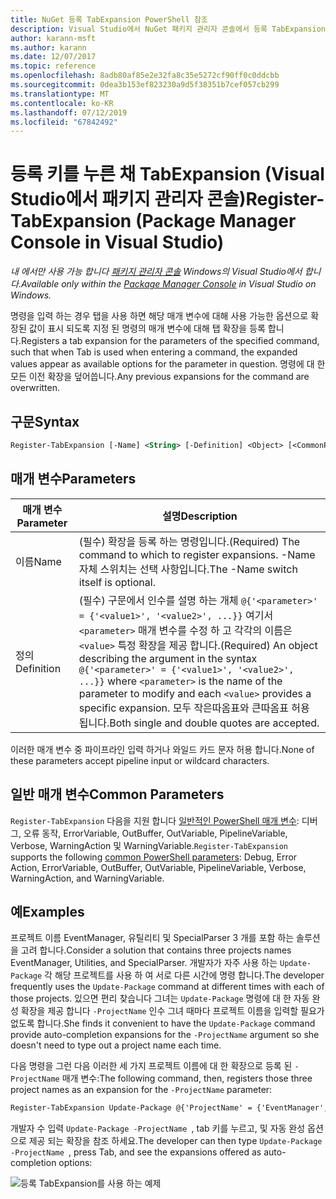 ```yaml
---
title: NuGet 등록 TabExpansion PowerShell 참조
description: Visual Studio에서 NuGet 패키지 관리자 콘솔에서 등록 TabExpansion PowerShell 명령에 대 한 참조입니다.
author: karann-msft
ms.author: karann
ms.date: 12/07/2017
ms.topic: reference
ms.openlocfilehash: 8adb80af85e2e32fa8c35e5272cf90ff0c0ddcbb
ms.sourcegitcommit: 0dea3b153ef823230a9d5f38351b7cef057cb299
ms.translationtype: MT
ms.contentlocale: ko-KR
ms.lasthandoff: 07/12/2019
ms.locfileid: "67842492"
---
```

# <a name="register-tabexpansion-package-manager-console-in-visual-studio"></a><span data-ttu-id="8344e-103">등록 키를 누른 채 TabExpansion (Visual Studio에서 패키지 관리자 콘솔)</span><span class="sxs-lookup"><span data-stu-id="8344e-103">Register-TabExpansion (Package Manager Console in Visual Studio)</span></span>

<span data-ttu-id="8344e-104">*내 에서만 사용 가능 합니다 [패키지 관리자 콘솔](package-manager-console.md) Windows의 Visual Studio에서 합니다.*</span><span class="sxs-lookup"><span data-stu-id="8344e-104">*Available only within the [Package Manager Console](package-manager-console.md) in Visual Studio on Windows.*</span></span>

<span data-ttu-id="8344e-105">명령을 입력 하는 경우 탭을 사용 하면 해당 매개 변수에 대해 사용 가능한 옵션으로 확장된 값이 표시 되도록 지정 된 명령의 매개 변수에 대해 탭 확장을 등록 합니다.</span><span class="sxs-lookup"><span data-stu-id="8344e-105">Registers a tab expansion for the parameters of the specified command, such that when Tab is used when entering a command, the expanded values appear as available options for the parameter in question.</span></span> <span data-ttu-id="8344e-106">명령에 대 한 모든 이전 확장을 덮어씁니다.</span><span class="sxs-lookup"><span data-stu-id="8344e-106">Any previous expansions for the command are overwritten.</span></span>

## <a name="syntax"></a><span data-ttu-id="8344e-107">구문</span><span class="sxs-lookup"><span data-stu-id="8344e-107">Syntax</span></span>

```ps
Register-TabExpansion [-Name] <String> [-Definition] <Object> [<CommonParameters>]
```

## <a name="parameters"></a><span data-ttu-id="8344e-108">매개 변수</span><span class="sxs-lookup"><span data-stu-id="8344e-108">Parameters</span></span>

| <span data-ttu-id="8344e-109">매개 변수</span><span class="sxs-lookup"><span data-stu-id="8344e-109">Parameter</span></span> | <span data-ttu-id="8344e-110">설명</span><span class="sxs-lookup"><span data-stu-id="8344e-110">Description</span></span> |
| --- | --- |
| <span data-ttu-id="8344e-111">이름</span><span class="sxs-lookup"><span data-stu-id="8344e-111">Name</span></span> | <span data-ttu-id="8344e-112">(필수) 확장을 등록 하는 명령입니다.</span><span class="sxs-lookup"><span data-stu-id="8344e-112">(Required) The command to which to register expansions.</span></span> <span data-ttu-id="8344e-113">-Name 자체 스위치는 선택 사항입니다.</span><span class="sxs-lookup"><span data-stu-id="8344e-113">The -Name switch itself is optional.</span></span> |
| <span data-ttu-id="8344e-114">정의</span><span class="sxs-lookup"><span data-stu-id="8344e-114">Definition</span></span> | <span data-ttu-id="8344e-115">(필수) 구문에서 인수를 설명 하는 개체 `@{'<parameter>' = {'<value1>', '<value2>', ...}}` 여기서 `<parameter>` 매개 변수를 수정 하 고 각각의 이름은 `<value>` 특정 확장을 제공 합니다.</span><span class="sxs-lookup"><span data-stu-id="8344e-115">(Required) An object describing the argument in the syntax `@{'<parameter>' = {'<value1>', '<value2>', ...}}` where `<parameter>` is the name of the parameter to modify and each `<value>` provides a specific expansion.</span></span> <span data-ttu-id="8344e-116">모두 작은따옴표와 큰따옴표 허용 됩니다.</span><span class="sxs-lookup"><span data-stu-id="8344e-116">Both single and double quotes are accepted.</span></span> |

<span data-ttu-id="8344e-117">이러한 매개 변수 중 파이프라인 입력 하거나 와일드 카드 문자 허용 합니다.</span><span class="sxs-lookup"><span data-stu-id="8344e-117">None of these parameters accept pipeline input or wildcard characters.</span></span>

## <a name="common-parameters"></a><span data-ttu-id="8344e-118">일반 매개 변수</span><span class="sxs-lookup"><span data-stu-id="8344e-118">Common Parameters</span></span>

<span data-ttu-id="8344e-119">`Register-TabExpansion` 다음을 지원 합니다 [일반적인 PowerShell 매개 변수](http://go.microsoft.com/fwlink/?LinkID=113216): 디버그, 오류 동작, ErrorVariable, OutBuffer, OutVariable, PipelineVariable, Verbose, WarningAction 및 WarningVariable.</span><span class="sxs-lookup"><span data-stu-id="8344e-119">`Register-TabExpansion` supports the following [common PowerShell parameters](http://go.microsoft.com/fwlink/?LinkID=113216): Debug, Error Action, ErrorVariable, OutBuffer, OutVariable, PipelineVariable, Verbose, WarningAction, and WarningVariable.</span></span>

## <a name="examples"></a><span data-ttu-id="8344e-120">예</span><span class="sxs-lookup"><span data-stu-id="8344e-120">Examples</span></span>

<span data-ttu-id="8344e-121">프로젝트 이름 EventManager, 유틸리티 및 SpecialParser 3 개를 포함 하는 솔루션을 고려 합니다.</span><span class="sxs-lookup"><span data-stu-id="8344e-121">Consider a solution that contains three projects names EventManager, Utilities, and SpecialParser.</span></span> <span data-ttu-id="8344e-122">개발자가 자주 사용 하는 `Update-Package` 각 해당 프로젝트를 사용 하 여 서로 다른 시간에 명령 합니다.</span><span class="sxs-lookup"><span data-stu-id="8344e-122">The developer frequently uses the `Update-Package` command at different times with each of those projects.</span></span> <span data-ttu-id="8344e-123">있으면 편리 찾습니다 그녀는 `Update-Package` 명령에 대 한 자동 완성 확장을 제공 합니다 `-ProjectName` 인수 그녀 때마다 프로젝트 이름을 입력할 필요가 없도록 합니다.</span><span class="sxs-lookup"><span data-stu-id="8344e-123">She finds it convenient to have the `Update-Package` command provide auto-completion expansions for the `-ProjectName` argument so she doesn't need to type out a project name each time.</span></span> 

<span data-ttu-id="8344e-124">다음 명령을 그런 다음 이러한 세 가지 프로젝트 이름에 대 한 확장으로 등록 된 `-ProjectName` 매개 변수:</span><span class="sxs-lookup"><span data-stu-id="8344e-124">The following command, then, registers those three project names as an expansion for the `-ProjectName` parameter:</span></span>

```ps
Register-TabExpansion Update-Package @{'ProjectName' = {'EventManager', 'Utilities', 'SpecialParser'}}    
```

<span data-ttu-id="8344e-125">개발자 수 입력 `Update-Package -ProjectName `, tab 키를 누르고, 및 자동 완성 옵션으로 제공 되는 확장을 참조 하세요.</span><span class="sxs-lookup"><span data-stu-id="8344e-125">The developer can then type `Update-Package -ProjectName `, press Tab, and see the expansions offered as auto-completion options:</span></span>

![등록 TabExpansion를 사용 하는 예제](media/Register-TabExpansion-Example.png)
